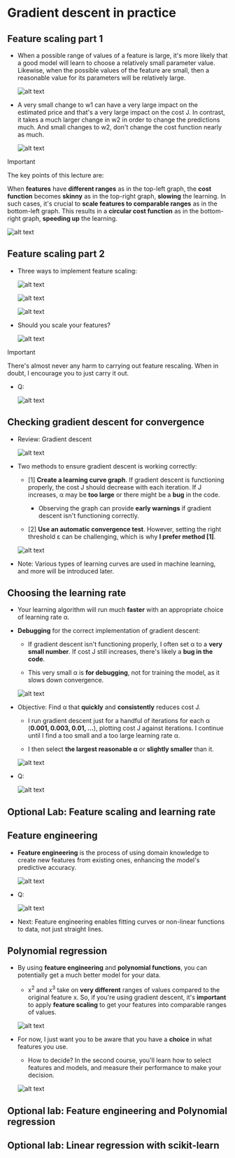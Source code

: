 # Gradient descent in practice

## Feature scaling part 1

- When a possible range of values of a feature is large, it's more likely that a good model will learn to choose a relatively small parameter value. Likewise, when the possible values of the feature are small, then a reasonable value for its parameters will be relatively large.

  ![alt text](resources/notes/01.png)

- A very small change to w1 can have a very large impact on the estimated price and that's a very large impact on the cost J. In contrast, it takes a much larger change in w2 in order to change the predictions much. And small changes to w2, don't change the cost function nearly as much.

  ![alt text](resources/notes/02.png)

> [!IMPORTANT]
>
> The key points of this lecture are:
>
> When **features** have **different ranges** as in the top-left graph, the **cost function** becomes **skinny** as in the top-right graph, **slowing** the learning. In such cases, it's crucial to **scale features to comparable ranges** as in the bottom-left graph. This results in a **circular cost function** as in the bottom-right graph, **speeding up** the learning.
>
> ![alt text](resources/notes/03.png)

## Feature scaling part 2

- Three ways to implement feature scaling:

  ![alt text](resources/notes/04.png)

  ![alt text](resources/notes/05.png)

  ![alt text](resources/notes/06.png)

- Should you scale your features?

  ![alt text](resources/notes/07.png)

> [!IMPORTANT]
>
> There's almost never any harm to carrying out feature rescaling. When in doubt, I encourage you to just carry it out.

- Q:

  ![alt text](resources/questions/01.png)

## Checking gradient descent for convergence

- Review: Gradient descent

  ![alt text](resources/notes/08.png)

- Two methods to ensure gradient descent is working correctly:

  - [1] **Create a learning curve graph**. If gradient descent is functioning properly, the cost J should decrease with each iteration. If J increases, &alpha; may be **too large** or there might be a **bug** in the code.

    - Observing the graph can provide **early warnings** if gradient descent isn't functioning correctly.

  - [2] **Use an automatic convergence test**. However, setting the right threshold &epsilon; can be challenging, which is why **I prefer method [1]**.

  ![alt text](resources/notes/09.png)

- Note: Various types of learning curves are used in machine learning, and more will be introduced later.

## Choosing the learning rate

- Your learning algorithm will run much **faster** with an appropriate choice of learning rate &alpha;.

- **Debugging** for the correct implementation of gradient descent:

  - If gradient descent isn't functioning properly, I often set &alpha; to a **very small number**. If cost J still increases, there's likely a **bug in the code**.

  - This very small &alpha; is **for debugging**, not for training the model, as it slows down convergence.

  ![alt text](resources/notes/10.png)

- Objective: Find &alpha; that **quickly** and **consistently** reduces cost J.

  - I run gradient descent just for a handful of iterations for each &alpha; (**0.001, 0.003, 0.01, ...**), plotting cost J against iterations. I continue until I find a too small and a too large learning rate &alpha;.

  - I then select **the largest reasonable &alpha;** or **slightly smaller** than it.

  ![alt text](resources/notes/11.png)

- Q:

  ![alt text](resources/questions/02.png)

## Optional Lab: Feature scaling and learning rate

## Feature engineering

- **Feature engineering** is the process of using domain knowledge to create new features from existing ones, enhancing the model's predictive accuracy.

  ![alt text](resources/notes/12.png)

- Q:

  ![alt text](resources/questions/03.png)

- Next: Feature engineering enables fitting curves or non-linear functions to data, not just straight lines.

## Polynomial regression

- By using **feature engineering** and **polynomial functions**, you can potentially get a much better model for your data.

  - x<sup>2</sup> and x<sup>3</sup> take on **very different** ranges of values compared to the original feature x. So, if you're using gradient descent, it's **important** to apply **feature scaling** to get your features into comparable ranges of values.

  ![alt text](resources/notes/13.png)

- For now, I just want you to be aware that you have a **choice** in what features you use.

  - How to decide? In the second course, you'll learn how to select features and models, and measure their performance to make your decision.

  ![alt text](resources/notes/14.png)

## Optional lab: Feature engineering and Polynomial regression

## Optional lab: Linear regression with scikit-learn
